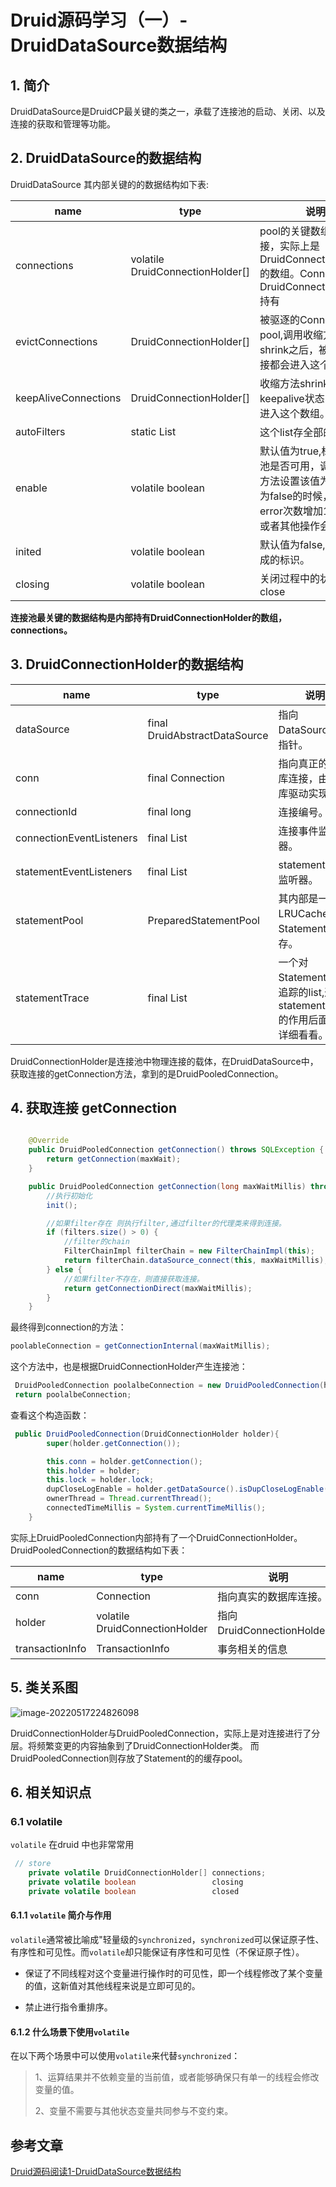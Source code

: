 # Druid源码学习（一）-DruidDataSource数据结构

## 1. 简介

DruidDataSource是DruidCP最关键的类之一，承载了连接池的启动、关闭、以及连接的获取和管理等功能。

## 2. DruidDataSource的数据结构

DruidDataSource 其内部关键的的数据结构如下表:

| name                 | type                             | 说明                                                         |
| -------------------- | -------------------------------- | ------------------------------------------------------------ |
| connections          | volatile DruidConnectionHolder[] | pool的关键数组，存放连接，实际上是DruidConnectionHolder的数组。Connection由DruidConnectionHolder持有 |
| evictConnections     | DruidConnectionHolder[]          | 被驱逐的Connection的pool,调用收缩方法shrink之后，被收缩的连接都会进入这个数组。 |
| keepAliveConnections | DruidConnectionHolder[]          | 收缩方法shrink中，满足keepalive状态的连接都进入这个数组。    |
| autoFilters          | static List                      | 这个list存全部的filter                                       |
| enable               | volatile boolean                 | 默认值为true,标识连接池是否可用，调用close方法设置该值为false,当为false的时候，连接的error次数增加1,get连接或者其他操作会失败。 |
| inited               | volatile boolean                 | 默认值为false,初始化完成的标识。                             |
| closing              | volatile boolean                 | 关闭过程中的状态。正在close                                  |

**连接池最关键的数据结构是内部持有DruidConnectionHolder的数组，connections。**

## 3. DruidConnectionHolder的数据结构

| name                     | type                          | 说明                                                         |
| ------------------------ | ----------------------------- | ------------------------------------------------------------ |
| dataSource               | final DruidAbstractDataSource | 指向DataSource的指针。                                       |
| conn                     | final Connection              | 指向真正的数据库连接，由数据库驱动实现。                     |
| connectionId             | final long                    | 连接编号。                                                   |
| connectionEventListeners | final List                    | 连接事件监听器。                                             |
| statementEventListeners  | final List                    | statement事件监听器。                                        |
| statementPool            | PreparedStatementPool         | 其内部是一个LRUCache，对Statement做缓存。                    |
| statementTrace           | final List                    | 一个对Statement进行追踪的list,这个statementTrace的作用后面需要详细看看。 |

DruidConnectionHolder是连接池中物理连接的载体，在DruidDataSource中，获取连接的getConnection方法，拿到的是DruidPooledConnection。

## 4. 获取连接 getConnection

```java

    @Override
    public DruidPooledConnection getConnection() throws SQLException {
        return getConnection(maxWait);
    }

    public DruidPooledConnection getConnection(long maxWaitMillis) throws SQLException {
        //执行初始化
        init();

        //如果filter存在 则执行filter,通过filter的代理类来得到连接。
        if (filters.size() > 0) {
            //filter的chain
            FilterChainImpl filterChain = new FilterChainImpl(this);
            return filterChain.dataSource_connect(this, maxWaitMillis);
        } else {
            //如果filter不存在，则直接获取连接。
            return getConnectionDirect(maxWaitMillis);
        }
    }
```

最终得到connection的方法：

```java
poolableConnection = getConnectionInternal(maxWaitMillis);
```

这个方法中，也是根据DruidConnectionHolder产生连接池：

```java
 DruidPooledConnection poolalbeConnection = new DruidPooledConnection(holder);
 return poolalbeConnection;
```

查看这个构造函数：

```java
 public DruidPooledConnection(DruidConnectionHolder holder){
        super(holder.getConnection());

        this.conn = holder.getConnection();
        this.holder = holder;
        this.lock = holder.lock;
        dupCloseLogEnable = holder.getDataSource().isDupCloseLogEnable();
        ownerThread = Thread.currentThread();
        connectedTimeMillis = System.currentTimeMillis();
    }
```

实际上DruidPooledConnection内部持有了一个DruidConnectionHolder。
DruidPooledConnection的数据结构如下表：

| name            | type                           | 说明                        |
| --------------- | ------------------------------ | --------------------------- |
| conn            | Connection                     | 指向真实的数据库连接。      |
| holder          | volatile DruidConnectionHolder | 指向DruidConnectionHolder。 |
| transactionInfo | TransactionInfo                | 事务相关的信息              |

## 5. 类关系图

![image-20220517224826098](https://zszblog.oss-cn-beijing.aliyuncs.com/zszblog/image-20220517224826098.png)

DruidConnectionHolder与DruidPooledConnection，实际上是对连接进行了分层。将频繁变更的内容抽象到了DruidConnectionHolder类。
而DruidPooledConnection则存放了Statement的的缓存pool。

## 6. 相关知识点

### 6.1 volatile

`volatile` 在druid 中也非常常用

```java
 // store
    private volatile DruidConnectionHolder[] connections;
    private volatile boolean                 closing                   = false;
    private volatile boolean                 closed                    = false;
```

#### 6.1.1 `volatile` 简介与作用

`volatile`通常被比喻成"轻量级的`synchronized`，`synchronized`可以保证原子性、有序性和可见性。而`volatile`却只能保证有序性和可见性（不保证原子性）。

- 保证了不同线程对这个变量进行操作时的可见性，即一个线程修改了某个变量的值，这新值对其他线程来说是立即可见的。

- 禁止进行指令重排序。

#### 6.1.2 什么场景下使用`volatile`

在以下两个场景中可以使用`volatile`来代替`synchronized`：

> 1、运算结果并不依赖变量的当前值，或者能够确保只有单一的线程会修改变量的值。
>
> 2、变量不需要与其他状态变量共同参与不变约束。

## 参考文章

[Druid源码阅读1-DruidDataSource数据结构](https://blog.csdn.net/dhaibo1986/article/details/121215459?spm=1001.2014.3001.5501)